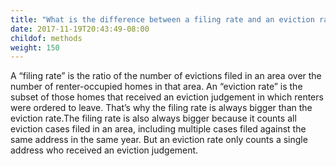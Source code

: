 ```yaml
---
title: "What is the difference between a filing rate and an eviction rate?"
date: 2017-11-19T20:43:49-08:00
childof: methods
weight: 150
---
```

A “filing rate” is the ratio of the number of evictions filed in an area over the number of renter-occupied homes in that area. An “eviction rate” is the subset of those homes that received an eviction judgement in which renters were ordered to leave. That’s why the filing rate is always bigger than the eviction rate.The filing rate is also always bigger because it counts all eviction cases filed in an area, including multiple cases filed against the same address in the same year. But an eviction rate only counts a single address who received an eviction judgement. 